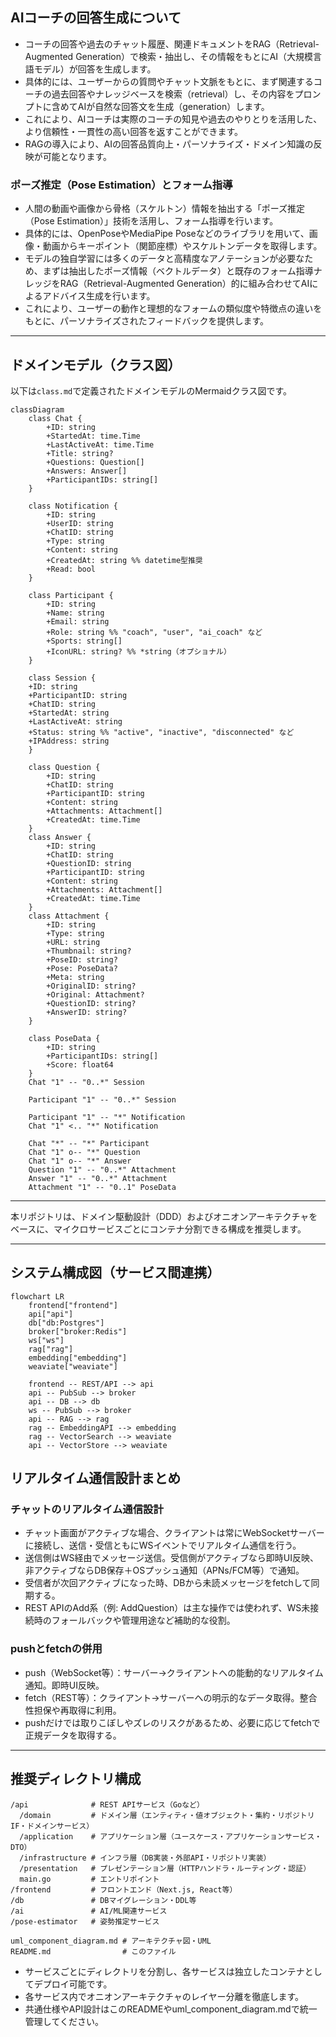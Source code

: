 ## AIコーチの回答生成について


- コーチの回答や過去のチャット履歴、関連ドキュメントをRAG（Retrieval-Augmented Generation）で検索・抽出し、その情報をもとにAI（大規模言語モデル）が回答を生成します。
- 具体的には、ユーザーからの質問やチャット文脈をもとに、まず関連するコーチの過去回答やナレッジベースを検索（retrieval）し、その内容をプロンプトに含めてAIが自然な回答文を生成（generation）します。
- これにより、AIコーチは実際のコーチの知見や過去のやりとりを活用した、より信頼性・一貫性の高い回答を返すことができます。
- RAGの導入により、AIの回答品質向上・パーソナライズ・ドメイン知識の反映が可能となります。


### ポーズ推定（Pose Estimation）とフォーム指導
- 人間の動画や画像から骨格（スケルトン）情報を抽出する「ポーズ推定（Pose Estimation）」技術を活用し、フォーム指導を行います。
- 具体的には、OpenPoseやMediaPipe Poseなどのライブラリを用いて、画像・動画からキーポイント（関節座標）やスケルトンデータを取得します。
- モデルの独自学習には多くのデータと高精度なアノテーションが必要なため、まずは抽出したポーズ情報（ベクトルデータ）と既存のフォーム指導ナレッジをRAG（Retrieval-Augmented Generation）的に組み合わせてAIによるアドバイス生成を行います。
- これにより、ユーザーの動作と理想的なフォームの類似度や特徴点の違いをもとに、パーソナライズされたフィードバックを提供します。

---

## ドメインモデル（クラス図）

以下は`class.md`で定義されたドメインモデルのMermaidクラス図です。

```mermaid
classDiagram
	class Chat {
		+ID: string
		+StartedAt: time.Time
		+LastActiveAt: time.Time
		+Title: string?
		+Questions: Question[]
		+Answers: Answer[]
		+ParticipantIDs: string[]
	}

	class Notification {
		+ID: string
		+UserID: string
		+ChatID: string
		+Type: string
		+Content: string
		+CreatedAt: string %% datetime型推奨
		+Read: bool
	}

	class Participant {
		+ID: string
		+Name: string
		+Email: string
		+Role: string %% "coach", "user", "ai_coach" など
		+Sports: string[]
		+IconURL: string? %% *string（オプショナル）
	}

	class Session {
	+ID: string
	+ParticipantID: string
	+ChatID: string
	+StartedAt: string
	+LastActiveAt: string
	+Status: string %% "active", "inactive", "disconnected" など
	+IPAddress: string
	}

	class Question {
		+ID: string
		+ChatID: string
		+ParticipantID: string
		+Content: string
		+Attachments: Attachment[]
		+CreatedAt: time.Time
	}
	class Answer {
		+ID: string
		+ChatID: string
		+QuestionID: string
		+ParticipantID: string
		+Content: string
		+Attachments: Attachment[]
		+CreatedAt: time.Time
	}
	class Attachment {
		+ID: string
		+Type: string
		+URL: string
		+Thumbnail: string? 
		+PoseID: string? 
		+Pose: PoseData? 
		+Meta: string 
		+OriginalID: string? 
		+Original: Attachment?
		+QuestionID: string? 
		+AnswerID: string? 
	}

	class PoseData {
		+ID: string
		+ParticipantIDs: string[]
		+Score: float64
	}
	Chat "1" -- "0..*" Session

	Participant "1" -- "0..*" Session

	Participant "1" -- "*" Notification
	Chat "1" <.. "*" Notification

	Chat "*" -- "*" Participant
	Chat "1" o-- "*" Question 
	Chat "1" o-- "*" Answer
	Question "1" -- "0..*" Attachment
	Answer "1" -- "0..*" Attachment
	Attachment "1" -- "0..1" PoseData
```

---
本リポジトリは、ドメイン駆動設計（DDD）およびオニオンアーキテクチャをベースに、マイクロサービスごとにコンテナ分割できる構成を推奨します。

---

## システム構成図（サービス間連携）

```mermaid
flowchart LR
	frontend["frontend"]
	api["api"]
	db["db:Postgres"]
	broker["broker:Redis"]
	ws["ws"]
	rag["rag"]
	embedding["embedding"]
	weaviate["weaviate"]

	frontend -- REST/API --> api
	api -- PubSub --> broker
	api -- DB --> db
	ws -- PubSub --> broker
	api -- RAG --> rag
	rag -- EmbeddingAPI --> embedding
	rag -- VectorSearch --> weaviate
	api -- VectorStore --> weaviate
```


## リアルタイム通信設計まとめ

### チャットのリアルタイム通信設計

- チャット画面がアクティブな場合、クライアントは常にWebSocketサーバーに接続し、送信・受信ともにWSイベントでリアルタイム通信を行う。
- 送信側はWS経由でメッセージ送信。受信側がアクティブなら即時UI反映、非アクティブならDB保存＋OSプッシュ通知（APNs/FCM等）で通知。
- 受信者が次回アクティブになった時、DBから未読メッセージをfetchして同期する。
- REST APIのAdd系（例: AddQuestion）は主な操作では使われず、WS未接続時のフォールバックや管理用途など補助的な役割。

### pushとfetchの併用

- push（WebSocket等）：サーバー→クライアントへの能動的なリアルタイム通知。即時UI反映。
- fetch（REST等）：クライアント→サーバーへの明示的なデータ取得。整合性担保や再取得に利用。
- pushだけでは取りこぼしやズレのリスクがあるため、必要に応じてfetchで正規データを取得する。

---

## 推奨ディレクトリ構成

```
/api              # REST APIサービス（Goなど）
  /domain         # ドメイン層（エンティティ・値オブジェクト・集約・リポジトリIF・ドメインサービス）
  /application    # アプリケーション層（ユースケース・アプリケーションサービス・DTO）
  /infrastructure # インフラ層（DB実装・外部API・リポジトリ実装）
  /presentation   # プレゼンテーション層（HTTPハンドラ・ルーティング・認証）
  main.go         # エントリポイント
/frontend         # フロントエンド（Next.js, React等）
/db               # DBマイグレーション・DDL等
/ai               # AI/ML関連サービス
/pose-estimator   # 姿勢推定サービス

uml_component_diagram.md # アーキテクチャ図・UML
README.md                # このファイル
```

- サービスごとにディレクトリを分割し、各サービスは独立したコンテナとしてデプロイ可能です。
- 各サービス内でオニオンアーキテクチャのレイヤー分離を徹底します。
- 共通仕様やAPI設計はこのREADMEやuml_component_diagram.mdで統一管理してください。

